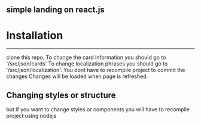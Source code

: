  simple landing on react.js
-----------------------------
#  Installation
----------------------
clone this repo. To change the card information you should go to '/src/json/cards' 
To change localization phrases you should go to '/src/json/localization'. 
You dont have to recompile project to commit the changes
Changes will be loaded when page is refreshed. 

Changing styles or structure
-------------------------

but if you want to change styles or components you will have to recompile project using nodejs
